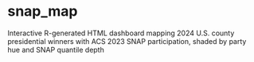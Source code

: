 # snap_map
Interactive R-generated HTML dashboard mapping 2024 U.S. county presidential winners with ACS 2023 SNAP participation, shaded by party hue and SNAP quantile depth
